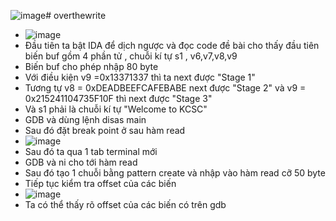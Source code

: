 ![image](https://github.com/hieubmt1112004/overthewrite/assets/125638408/5cf03dc4-7251-4d25-a18c-87708ef54891)# overthewrite
+ ![image](https://github.com/hieubmt1112004/overthewrite/assets/125638408/dcd5ff75-e96f-45be-952a-d8053a92e8e6)
+ Đầu tiên ta bật IDA để dịch ngược và đọc code đề bài cho thấy đầu tiên biến buf gồm 4 phần tử , chuỗi kí tự s1 , v6,v7,v8,v9
+ Biến buf cho phép nhập 80 byte
+ Với điều kiện v9 =0x13371337 thì ta next được "Stage 1"
+ Tương tự v8 = 0xDEADBEEFCAFEBABE next được "Stage 2" và v9 = 0x215241104735F10F thì next được "Stage 3"
+ Và s1 phải là chuỗi kí tự "Welcome to KCSC"
+ GDB và dùng lệnh disas main
+ Sau đó đặt break point ở sau hàm read
+ ![image](https://github.com/hieubmt1112004/overthewrite/assets/125638408/6076c668-803e-4ec9-843b-4132d117e16c)
+ Sau đó ta qua 1 tab terminal mới
+ GDB và ni cho tới hàm read
+ Sau đó tạo 1 chuỗi bằng pattern create và nhập vào hàm read cỡ 50 byte
+ Tiếp tục kiểm tra offset của các biến
+ ![image](https://github.com/hieubmt1112004/overthewrite/assets/125638408/7c4606f1-b20b-4110-a6d9-da12d183fe47)
+ Ta có thể thấy rõ offset của các biến có trên gdb




